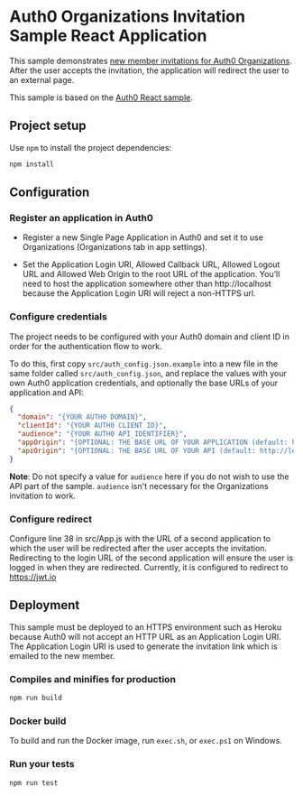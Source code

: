 # Auth0 Organizations Invitation Sample React Application

This sample demonstrates [new member invitations for Auth0 Organizations](https://auth0.com/docs/manage-users/organizations/configure-organizations/invite-members). After the user accepts the invitation, the application will redirect the user to an external page.

This sample is based on the [Auth0 React sample](https://github.com/auth0-samples/auth0-react-samples/tree/master/Sample-01).

## Project setup

Use `npm` to install the project dependencies:

```bash
npm install
```

## Configuration

### Register an application in Auth0

* Register a new Single Page Application in Auth0 and set it to use Organizations (Organizations tab in app settings).

* Set the Application Login URI, Allowed Callback URL, Allowed Logout URL and Allowed Web Origin to the root URL of the application. You’ll need to host the application somewhere other than http://localhost because the Application Login URI will reject a non-HTTPS url.

### Configure credentials

The project needs to be configured with your Auth0 domain and client ID in order for the authentication flow to work. 

To do this, first copy `src/auth_config.json.example` into a new file in the same folder called `src/auth_config.json`, and replace the values with your own Auth0 application credentials, and optionally the base URLs of your application and API:

```json
{
  "domain": "{YOUR AUTH0 DOMAIN}",
  "clientId": "{YOUR AUTH0 CLIENT ID}",
  "audience": "{YOUR AUTH0 API_IDENTIFIER}",
  "appOrigin": "{OPTIONAL: THE BASE URL OF YOUR APPLICATION (default: http://localhost:3000)}",
  "apiOrigin": "{OPTIONAL: THE BASE URL OF YOUR API (default: http://localhost:3001)}"
}
```

**Note**: Do not specify a value for `audience` here if you do not wish to use the API part of the sample. `audience` isn't necessary for the Organizations invitation to work.

### Configure redirect

Configure line 38 in src/App.js with the URL of a second application to which the user will be redirected after the user accepts the invitation. Redirecting to the login URL of the second application will ensure the user is logged in when they are redirected. Currently, it is configured to redirect to https://jwt.io

## Deployment

This sample must be deployed to an HTTPS environment such as Heroku because Auth0 will not accept an HTTP URL as an Application Login URI. The Application Login URI is used to generate the invitation link which is emailed to the new member.

### Compiles and minifies for production

```bash
npm run build
```

### Docker build

To build and run the Docker image, run `exec.sh`, or `exec.ps1` on Windows.

### Run your tests

```bash
npm run test
```